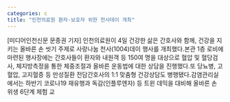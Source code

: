 ```yaml
---
categories: c
title: "인천의료원 환자·보호자 위한 천사데이 개최"
---
```

[미디어인천신문 문종권 기자] 인천의료원이 4일 건강한 삶은 간호사와 함께, 건강을 지키는 올바른 손 씻기 주제로 사랑나눔 천사(1004)데이 행사를 개최했다.본관 1층 로비에 마련된 행사장에는 간호사들이 환자와 내원객 등 150여 명을 대상으로 혈압 및 혈당검사, 체지방측정을 통한 체중조절과 올바른 운동법에 대한 상담을 진행했다.또 당뇨병, 고혈압, 고지혈증 등 만성질환 전담간호사의 1:1 맞춤형 건강상담도 병행됐다.감염관리실에서는 하반기 코로나19 재유행과 독감(인플루엔자) 등 트윈 데믹을 대비해 올바른 손 위생 6단계 체험 교